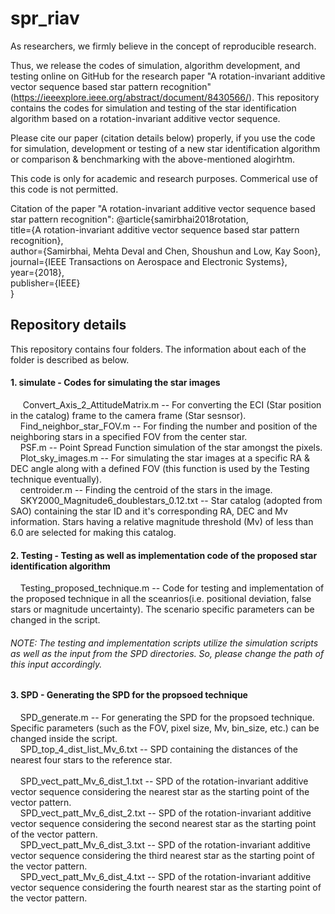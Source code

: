 # spr_riav
As researchers, we firmly believe in the concept of reproducible research.

Thus, we release the codes of simulation, algorithm development, and testing online on GitHub for the research paper "A rotation-invariant additive vector sequence based star pattern recognition" (https://ieeexplore.ieee.org/abstract/document/8430566/). This repository contains the codes for simulation and testing of the star identification algorithm based on a rotation-invariant additive vector sequence.

Please cite our paper (citation details below) properly, if you use the code for simulation, development or testing of a new star identification algorithm or comparison & benchmarking with the above-mentioned alogirhtm.

This code is only for academic and research purposes. Commerical use of this code is not permitted.

Citation of the paper "A rotation-invariant additive vector sequence based star pattern recognition":
@article{samirbhai2018rotation,<br />
  title={A rotation-invariant additive vector sequence based star pattern recognition},<br />
  author={Samirbhai, Mehta Deval and Chen, Shoushun and Low, Kay Soon},<br />
  journal={IEEE Transactions on Aerospace and Electronic Systems},<br />
  year={2018},<br />
  publisher={IEEE}<br />
}


## Repository details

This repository contains four folders. The information about each of the folder is described as below.

#### 1. simulate - Codes for simulating the star images
&nbsp;&nbsp;&nbsp;&nbsp; Convert_Axis_2_AttitudeMatrix.m -- For converting the ECI (Star position in the catalog) frame to the camera frame (Star sesnsor).<br />
&nbsp;&nbsp;&nbsp;&nbsp;Find_neighbor_star_FOV.m -- For finding the number and position of the neighboring stars in a specified FOV from the center star.<br />
&nbsp;&nbsp;&nbsp;&nbsp;PSF.m -- Point Spread Function simulation of the star amongst the pixels.<br />
&nbsp;&nbsp;&nbsp;&nbsp;Plot_sky_images.m -- For simulating the star images at a specific RA & DEC angle along with a defined FOV (this function is used by the Testing technique eventually).<br />
&nbsp;&nbsp;&nbsp;&nbsp;centroider.m -- Finding the centroid of the stars in the image.<br />
&nbsp;&nbsp;&nbsp;&nbsp;SKY2000_Magnitude6_doublestars_0.12.txt -- Star catalog (adopted from SAO) containing the star ID and it's corresponding RA, DEC and Mv information. Stars having a relative magnitude threshold (Mv) of less than 6.0 are selected for making this catalog.<br />
  
#### 2. Testing - Testing as well as implementation code of the proposed star identification algorithm
&nbsp;&nbsp;&nbsp;&nbsp;Testing_proposed_technique.m -- Code for testing and implementation of the proposed technique in all the sceanrios(i.e. positional deviation, false stars or magnitude uncertainty). The scenario specific parameters can be changed in the script.<br />
###### NOTE: The testing and implementation scripts utilize the simulation scripts as well as the input from the SPD directories. So, please change the path of this input accordingly.

#### 3. SPD - Generating the SPD for the propsoed technique
&nbsp;&nbsp;&nbsp;&nbsp;SPD_generate.m -- For generating the SPD for the propsoed technique. Specific parameters (such as the FOV, pixel size, Mv, bin_size, etc.) can be changed inside the script.<br />
&nbsp;&nbsp;&nbsp;&nbsp;SPD_top_4_dist_list_Mv_6.txt -- SPD containing the distances of the nearest four stars to the reference star.<br />\
&nbsp;&nbsp;&nbsp;&nbsp;SPD_vect_patt_Mv_6_dist_1.txt -- SPD of the rotation-invariant additive vector sequence considering the nearest star as the starting point of the vector pattern.<br />
&nbsp;&nbsp;&nbsp;&nbsp;SPD_vect_patt_Mv_6_dist_2.txt -- SPD of the rotation-invariant additive vector sequence considering the second nearest star as the starting point of the vector pattern.<br />
&nbsp;&nbsp;&nbsp;&nbsp;SPD_vect_patt_Mv_6_dist_3.txt -- SPD of the rotation-invariant additive vector sequence considering the third nearest star as the starting point of the vector pattern.<br />
&nbsp;&nbsp;&nbsp;&nbsp;SPD_vect_patt_Mv_6_dist_4.txt -- SPD of the rotation-invariant additive vector sequence considering the fourth nearest star as the starting point of the vector pattern.<br />
